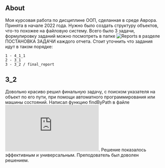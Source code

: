 ## About
Моя курсовая работа по дисциплине ООП, сделанная в среде Аврора. Принята в начале 2022 года. Нужно было создать структуру объектов, что-то похожее на файловую систему. Всего было 3 задачи, формулировку заданий можно посмотреть в папке ![Reports](https://github.com/yudls/MIREA_OOP/tree/main/Reports) в разделе ПОСТАНОВКА ЗАДАЧИ каждого отчета. Стоит уточнить что задания идут в таком порядке:
```
1 - 4_1_1
2 - 3_1
3 - 3_2 / final_report
```

## 3_2
Довольно красиво решил финальную задачу, с поиском указателя на объект по его пути, при помощи автоматного программирования или машины состояний. Написал функцию findByPath в файле ![cbase.cpp](https://github.com/yudls/MIREA_OOP/blob/main/src/3_2/cbase.cpp). Решение показалось эффективным и универсальным. Преподователь был доволен решением.

